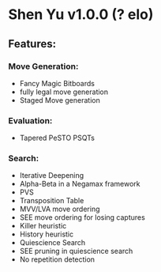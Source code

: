 # Shen Yu v1.0.0 (? elo)
## Features:
### Move Generation:
  - Fancy Magic Bitboards
  - fully legal move generation
  - Staged Move generation
### Evaluation:
  - Tapered PeSTO PSQTs
### Search:
  - Iterative Deepening
  - Alpha-Beta in a Negamax framework
  - PVS
  - Transposition Table
  - MVV/LVA move ordering
  - SEE move ordering for losing captures
  - Killer heuristic
  - History heuristic
  - Quiescience Search
  - SEE pruning in quiescience search
  - No repetition detection

